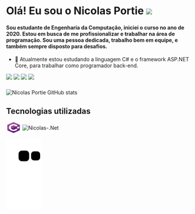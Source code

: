 <h1 align="left">Olá! Eu sou o Nicolas Portie <img src="https://raw.githubusercontent.com/kaueMarques/kaueMarques/master/hi.gif" height="30px"</h1>


#### Sou estudante de Engenharia da Computação, iniciei o curso no ano de 2020. Estou em busca de me profissionalizar e trabalhar na área de programação. Sou uma pessoa dedicada, trabalho bem em equipe, e também sempre disposto para desafios.


- 🌱 Atualmente estou estudando a linguagem C# e o framework ASP.NET Core, para trabalhar como programador back-end.


<div> 
   <a href="https://instagram.com/nicolasportie" target="_blank"><img src="https://img.shields.io/badge/-Instagram-%23E4405F?style=for-the-badge&logo=instagram&logoColor=white" target="_blank"></a>
  <a href="https://www.linkedin.com/in/nicolasportie" target="_blank"><img src="https://img.shields.io/badge/-LinkedIn-%230077B5?style=for-the-badge&logo=linkedin&logoColor=white" target="_blank"></a> 
   <a href="https://api.whatsapp.com/send?phone=5518991491635&text=Ol%C3%A1%2C%20venho%20do%20github.%20Gostaria%20de%20falar%20com%20voc%C3%AA!" target="_blank"><img src="https://img.shields.io/badge/WhatsApp-25D366?style=for-the-badge&logo=whatsapp&logoColor=white"_blank"></a>
  <a href = "mailto:nicolasportie@outlook.com" target="_blank"><img src="https://img.shields.io/badge/Microsoft_Outlook-0078D4?style=for-the-badge&logo=microsoft-outlook&logoColor=white"_blank"></a>
</div>

###

  ![Nicolas Portie GitHub stats](https://github-readme-stats.vercel.app/api?username=nicolasportie&show_icons=true&theme=white)


## Tecnologias utilizadas
<div>
  <img align="center" alt="Nicolas-Csharp" height="30" width="40" src="https://raw.githubusercontent.com/devicons/devicon/master/icons/csharp/csharp-original.svg">
   <img align="center" alt="Nicolas-.Net" height="30" width="40" src="https://cdn.jsdelivr.net/gh/devicons/devicon/icons/dot-net/dot-net-plain.svg" />

   
  ![Snake animation](https://github.com/rafaballerini/rafaballerini/blob/output/github-contribution-grid-snake.svg)
 
</div>




